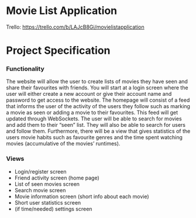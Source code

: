 # Movie List Application

Trello: https://trello.com/b/LAJcB8Gi/movielistapplication 

# Project Specification

### Functionality
The website will allow the user to create lists of movies they have seen and share their favourites with friends. You will start at a login screen where the user will either create a new account or give their account name and password to get access to the website. The homepage will consist of a feed that informs the user of the activity of the users they follow such as marking a movie as seen or adding a movie to their favourites. This feed will get updated through WebSockets. The user will be able to search for movies and add them to their “seen” list. They will also be able to search for users and follow them. Furthermore, there will be a view that gives statistics of the users movie habits such as favourite genres and the time spent watching movies (accumulative of the movies’ runtimes).

### Views
- Login/register screen
- Friend activity screen (home page)
- List of seen movies screen
- Search movie screen
- Movie information screen (short info about each movie)
- Short user statistics screen
- (if time/needed) settings screen

